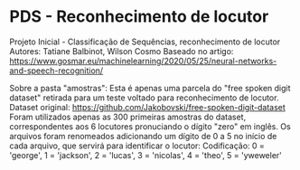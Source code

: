 # PDS - Reconhecimento de locutor
Projeto Inicial - Classificação de Sequências, reconhecimento de locutor
Autores: Tatiane Balbinot, Wilson Cosmo
Baseado no artigo: https://www.gosmar.eu/machinelearning/2020/05/25/neural-networks-and-speech-recognition/

Sobre a pasta "amostras":
Esta é apenas uma parcela do "free spoken digit dataset" retirada para um teste voltado para reconhecimento de locutor.
Dataset original: https://github.com/Jakobovski/free-spoken-digit-dataset
Foram utilizados apenas as 300 primeiras amostras do dataset, correspondentes aos 6 locutores pronuciando o dígito "zero" em inglês.
Os arquivos foram renomeados adicionando um dígito de 0 a 5 no início de cada arquivo, que servirá para identificar o locutor:
Codificação: 0 = 'george', 1 = 'jackson', 2 = 'lucas', 3 = 'nicolas', 4 = 'theo', 5 = 'yweweler'

